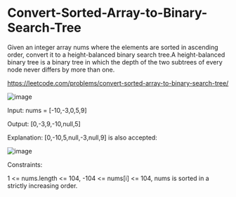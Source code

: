 # Convert-Sorted-Array-to-Binary-Search-Tree
Given an integer array nums where the elements are sorted in ascending order, convert it to a height-balanced binary search tree.A height-balanced binary tree is a binary tree in which the depth of the two subtrees of every node never differs by more than one.

https://leetcode.com/problems/convert-sorted-array-to-binary-search-tree/

![image](https://user-images.githubusercontent.com/109743699/183845050-90d01b70-e3aa-409c-884e-83717da6d538.png)

Input: nums = [-10,-3,0,5,9]

Output: [0,-3,9,-10,null,5]

Explanation: [0,-10,5,null,-3,null,9] is also accepted:

![image](https://user-images.githubusercontent.com/109743699/183845206-6c5d0f1a-2374-4249-b259-29bedd4189cf.png)

Constraints:

1 <= nums.length <= 104,
-104 <= nums[i] <= 104,
nums is sorted in a strictly increasing order.
